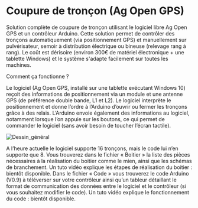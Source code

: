 # Coupure de tronçon (Ag Open GPS)
Solution complète de coupure de tronçon utilisant le logiciel libre Ag Open GPS et un contrôleur Arduino. Cette solution permet de contrôler des tronçons automatiquement (via positionnement GPS) et manuellement sur pulvérisateur, semoir à distribution électrique ou bineuse (relevage rang à rang). Le coût est dérisoire (environ 300€ de matériel électronique + une tablette Windows) et le système s'adapte facilement sur toutes les machines. 

Comment ça fonctionne ?

Le logiciel (Ag Open GPS, installé sur une tablette exécutant Windows 10) reçoit des informations de positionnement via un module et une antenne GPS (de préférence double bande, L1 et L2). Le logiciel interprète le positionnement et donne l’ordre à l’Arduino d’ouvrir ou fermer les tronçons grâce à des relais. L’Arduino envoie également des informations au logiciel, notamment lorsque l’on appuie sur les boutons, ce qui permet de commander le logiciel (sans avoir besoin de toucher l’écran tactile). 


![Dessin_général](https://user-images.githubusercontent.com/65913566/109956758-56779f80-7ce4-11eb-8312-71eaa2b2a2a8.png)

A l’heure actuelle le logiciel supporte 16 tronçons, mais le code lui n’en supporte que 8.
Vous trouverez dans le fichier « Boitier » la liste des pièces nécessaires à la réalisation du boitier comme le mien, ainsi que les schémas de branchement. Un tuto vidéo explique les étapes de réalisation du boitier : bientôt disponible. 
Dans le fichier « Code » vous trouverez le code Arduino (V0.9) à téléverser sur votre contrôleur ainsi qu’un tableur détaillant le format de communication des données entre le logiciel et le contrôleur (si vous souhaitez modifier le code). Un tuto vidéo explique le fonctionnement du code : bientôt disponible.
 


